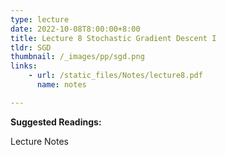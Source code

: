 ```yaml
---
type: lecture
date: 2022-10-08T8:00:00+8:00
title: Lecture 8 Stochastic Gradient Descent I
tldr: SGD
thumbnail: /_images/pp/sgd.png
links: 
    - url: /static_files/Notes/lecture8.pdf
      name: notes

---
```

**Suggested Readings:**

Lecture Notes

